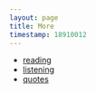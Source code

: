 ```yaml
---
layout: page
title: More
timestamp: 18910012
---
```


 - [reading](/reading)
 - [listening](/listening)
 - [quotes](/quotes)
